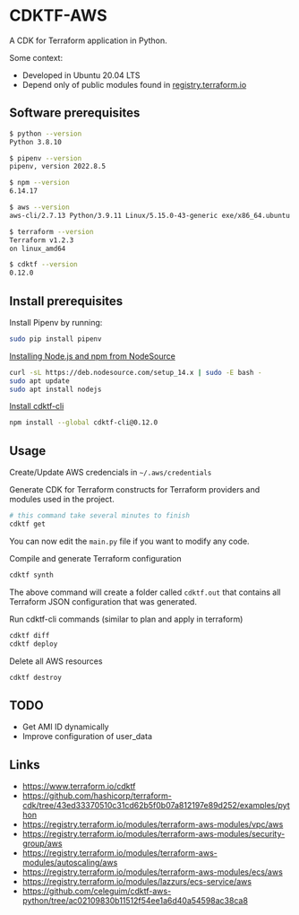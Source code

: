 # CDKTF-AWS

A CDK for Terraform application in Python.

Some context:
- Developed in Ubuntu 20.04 LTS
- Depend only of public modules found in [registry.terraform.io](https://registry.terraform.io/)

## Software prerequisites

```bash
$ python --version
Python 3.8.10

$ pipenv --version
pipenv, version 2022.8.5

$ npm --version
6.14.17

$ aws --version
aws-cli/2.7.13 Python/3.9.11 Linux/5.15.0-43-generic exe/x86_64.ubuntu.20 prompt/off

$ terraform --version
Terraform v1.2.3
on linux_amd64

$ cdktf --version
0.12.0
```

## Install prerequisites

Install Pipenv by running:

```bash
sudo pip install pipenv
```

[Installing Node.js and npm from NodeSource](https://linuxize.com/post/how-to-install-node-js-on-ubuntu-20-04/)

```bash
curl -sL https://deb.nodesource.com/setup_14.x | sudo -E bash -
sudo apt update
sudo apt install nodejs
```

[Install cdktf-cli](https://learn.hashicorp.com/tutorials/terraform/cdktf-install?in=terraform/cdktf)

```bash
npm install --global cdktf-cli@0.12.0
```

## Usage

Create/Update AWS credencials in `~/.aws/credentials`

Generate CDK for Terraform constructs for Terraform providers and modules used in the project.

```bash
# this command take several minutes to finish
cdktf get
```

You can now edit the `main.py` file if you want to modify any code.

Compile and generate Terraform configuration

```bash
cdktf synth
```

The above command will create a folder called `cdktf.out` that contains all Terraform JSON configuration that was generated.

Run cdktf-cli commands (similar to plan and apply in terraform)

```bash
cdktf diff
cdktf deploy
```

Delete all AWS resources

```bash
cdktf destroy
```
## TODO

- Get AMI ID dynamically
- Improve configuration of user_data

## Links

- https://www.terraform.io/cdktf
- https://github.com/hashicorp/terraform-cdk/tree/43ed33370510c31cd62b5f0b07a812197e89d252/examples/python
- https://registry.terraform.io/modules/terraform-aws-modules/vpc/aws
- https://registry.terraform.io/modules/terraform-aws-modules/security-group/aws
- https://registry.terraform.io/modules/terraform-aws-modules/autoscaling/aws
- https://registry.terraform.io/modules/terraform-aws-modules/ecs/aws
- https://registry.terraform.io/modules/lazzurs/ecs-service/aws
- https://github.com/celeguim/cdktf-aws-python/tree/ac02109830b11512f54ee1a6d40a54598ac38ca8
